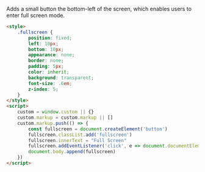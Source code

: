 Adds a small button the bottom-left of the screen, which enables users to enter full screen mode.

```html
<style>
	.fullscreen {
		position: fixed;
		left: 10px;
		bottom: 10px;
		appearance: none;
		border: none;
		padding: 5px;
		color: inherit;
		background: transparent;
		font-size: .6em;
		z-index: 5;
	}
</style>
<script>
	custom = window.custom || {}
	custom.markup = custom.markup || []
	custom.markup.push(() => {
		const fullscreen = document.createElement('button')
		fullscreen.classList.add('fullscreen')
		fullscreen.innerText = "Full Screen"
		fullscreen.addEventListener('click', e => document.documentElement.requestFullscreen())
		document.body.append(fullscreen)
	})
</script>
```